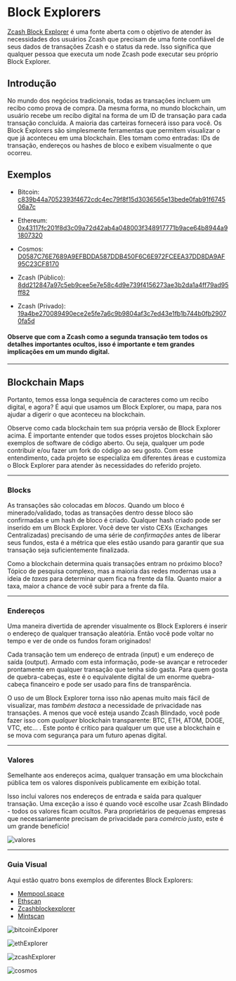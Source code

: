 # Block Explorers

[Zcash Block Explorer](https://zechub.wiki/using-zcash/blockchain-explorers) é uma fonte aberta com o objetivo de atender às necessidades dos usuários Zcash que precisam de uma fonte confiável de seus dados de transações Zcash e o status da rede. Isso significa que qualquer pessoa que executa um node Zcash pode executar seu próprio Block Explorer.

## Introdução

No mundo dos negócios tradicionais, todas as transações incluem um recibo como prova de compra. Da mesma forma, no mundo blockchain, um usuário recebe um recibo digital na forma de um ID de transação para cada transação concluída. A maioria das carteiras fornecerá isso para você. Os Block Explorers são simplesmente ferramentas que permitem visualizar o que já aconteceu em uma blockchain. Eles tomam como entradas: IDs de transação, endereços ou hashes de bloco e exibem visualmente o que ocorreu.

## Exemplos

- Bitcoin: [c839b44a7052393f4672cdc4ec79f8f15d3036565e13bede0fab91f674506a7c](https://mempool.space/tx/c839b44a7052393f4672cdc4ec79f8f15d3036565e13bede0fab91f674506a7c)
    
    
- Ethereum: [0x43117fc201f8d3c09a72d42ab4a048003f348917771b9ace64b8944a91807320](https://etherscan.io/tx/0x43117fc201f8d3c09a72d42ab4a048003f348917771b9ace64b8944a91807320)
    
 
- Cosmos: [D0587C76E7689A9EFBDDA587DDB450F6C6E972FCEEA37DD8DA9AF95C23CF8170](https://www.mintscan.io/cosmos/txs/D0587C76E7689A9EFBDDA587DDB450F6C6E972FCEEA37DD8DA9AF95C23CF8170)


- Zcash (Público): [8dd212847a97c5eb9cee5e7e58c4d9e739f4156273ae3b2da1a4ff79ad95ff82](https://zcashblockexplorer.com/transactions/8dd212847a97c5eb9cee5e7e58c4d9e739f4156273ae3b2da1a4ff79ad95ff82)
  
  
- Zcash (Privado): [19a4be270089490ece2e5fe7a6c9b9804af3c7ed43e1fb1b744b0fb29070fa5d](https://zcashblockexplorer.com/transactions/19a4be270089490ece2e5fe7a6c9b9804af3c7ed43e1fb1b744b0fb29070fa5d)


#### Observe que com a Zcash como a segunda transação tem todos os detalhes importantes ocultos, isso é importante e tem grandes implicações em um mundo digital.

---

## Blockchain Maps

Portanto, temos essa longa sequência de caracteres como um recibo digital, e agora? É aqui que usamos um Block Explorer, ou mapa, para nos ajudar a digerir o que aconteceu na blockchain. 

Observe como cada blockchain tem sua própria versão de Block Explorer acima. É importante entender que todos esses projetos blockchain são exemplos de software de código aberto. Ou seja, qualquer um pode contribuir e/ou fazer um fork do código ao seu gosto. Com esse entendimento, cada projeto se especializa em diferentes áreas e customiza o Block Explorer para atender às necessidades do referido projeto.

---

### Blocks

As transações são colocadas em *blocos*. Quando um bloco é minerado/validado, todas as transações dentro desse bloco são confirmadas e um hash de bloco é criado. Qualquer hash criado pode ser inserido em um Block Explorer. Você deve ter visto CEXs (Exchanges Centralizadas) precisando de uma série de *confirmações* antes de liberar seus fundos, esta é a métrica que eles estão usando para garantir que sua transação seja suficientemente finalizada. 

Como a blockchain determina quais transações entram no próximo bloco? Tópico de pesquisa complexo, mas a maioria das redes modernas usa a ideia de *taxas* para determinar quem fica na frente da fila. Quanto maior a taxa, maior a chance de você subir para a frente da fila.

---

### Endereços

Uma maneira divertida de aprender visualmente os Block Explorers é inserir o endereço de qualquer transação aleatória. Então você pode voltar no tempo e ver de onde os fundos foram originados!

Cada transação tem um endereço de entrada (input) e um endereço de saída (output). Armado com esta informação, pode-se avançar e retroceder prontamente em qualquer transação que tenha sido gasta. Para quem gosta de quebra-cabeças, este é o equivalente digital de um enorme quebra-cabeça financeiro e pode ser usado para fins de transparência. 

O uso de um Block Explorer torna isso não apenas muito mais fácil de visualizar, mas *também destaca* a necessidade de privacidade nas transações. A menos que você esteja usando Zcash Blindado, você pode fazer isso com *qualquer* blockchain transparente: BTC, ETH, ATOM, DOGE, VTC, etc... . Este ponto é crítico para qualquer um que use a blockchain e se mova com segurança para um futuro apenas digital.

---

### Valores

Semelhante aos endereços acima, qualquer transação em uma blockchain pública tem os valores disponíveis publicamente em exibição total. 

Isso inclui valores nos endereços de entrada e saída para qualquer transação. Uma exceção a isso é quando você escolhe usar Zcash Blindado - todos os valores ficam ocultos. Para proprietários de pequenas empresas que necessariamente precisam de privacidade para *comércio justo*, este é um grande benefício!

![valores](https://user-images.githubusercontent.com/81990132/206312357-e9504151-830f-4fa1-81cb-f23619fd7226.png)

---

### Guia Visual

Aqui estão quatro bons exemplos de diferentes Block Explorers:

* [Mempool.space](https://mempool.space)
* [Ethscan](https://etherscan.io/)
* [Zcashblockexplorer](https://zechub.wiki/using-zcash/blockchain-explorers)
* [Mintscan](https://hub.mintscan.io/chains/ibc-network)


![bitcoinExlporer](https://user-images.githubusercontent.com/81990132/206279968-a06eb0a1-b3a6-49af-a30f-7d871b906eeb.png)


![ethExplorer](https://user-images.githubusercontent.com/81990132/206280208-2ce5eddd-157e-4eed-90a0-680c1520ec57.png)


![zcashExplorer](https://github.com/user-attachments/assets/826db543-cbe7-423f-841c-2ef4720914f3)

![cosmos](https://user-images.githubusercontent.com/81990132/206316791-2debfd28-923a-44f4-b7d3-701182112c30.png)






